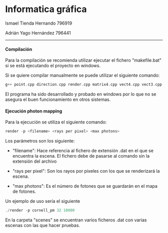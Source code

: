 # Informatica gráfica

Ismael Tienda Hernando  796919

Adrián Yago Hernández   796441

---

#### Compilación

Para la compilación se recomienda utilizar ejecutar el fichero "makefile.bat" si se está ejecutando el proyecto en windows. 

Si se quiere compilar manualmente se puede utilizar el siguiente comando:

```cpp
g++ point.cpp direction.cpp render.cpp matrix4.cpp vect4.cpp vect3.cpp object.cpp sphere.cpp station.cpp primitive.cpp light.cpp plane.cpp camera.cpp triangle.cpp square.cpp -o render -std=c++17 -O1
```

El programa ha sido desarrollado y probado en windows por lo que no se asegura el buen funcionamiento en otros sistemas.

#### Ejecución photon mapping

Para la ejecución se utiliza el siguiente comando:

```cpp
render -p <filename> <rays per pixel> <max photons>
```

Los parámetros son los siguiente:

- "filename": Hace referencia al fichero de extensión .dat en el que se encuentra la escena. El fichero debe de pasarse al comando sin la extensión del archivo

- "rays per pixel": Son los rayos por pixeles con los que se renderizará la escena.

- "max photons": Es el número de fotones que se guardarán en el mapa de fotones.

Un ejemplo de uso sería el siguiente

```cpp
./render -p cornell_pm 32 10000
```

En la carpeta "scenes" se encuentran varios ficheros .dat con varias escenas con las que hacer pruebas.
